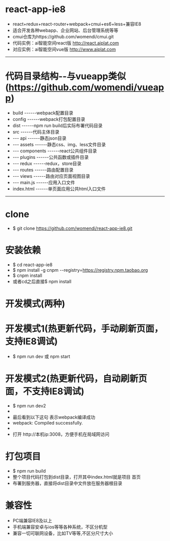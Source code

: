 # react-app-ie8
 - react+redux+react-router+webpack+cmui+es6+less+兼容IE8
 - 适合开发各种webapp、企业网站、后台管理系统等等
 - cmui仓库为https://github.com/womendi/cmui.git
 - 代码实例：ai智能空间react版  http://react.aiplat.com 
 - 对应实例：ai智能空间vue版  http://www.aiplat.com 

---

# 代码目录结构--与vueapp类似(https://github.com/womendi/vueapp)

 - build           ------webpack配置目录
 - config          ------webpack打包配置目录
 - dist            ------npm run build后实际布署代码目录
 - src             ------代码主体目录
 - --- api         ------静态json目录
 - --- assets      ------静态css、img、less文件目录
 - --- components  ------react公共组件目录
 - --- plugins     ------公共函数或插件目录
 - --- redux       ------redux，store目录
 - --- routes      ------路由配置目录
 - --- views       ------路由对应页面视图目录
 - --- main.js     ------应用入口文件
 - index.html      ------单页面应用公共html入口文件

---

# clone
 - $ git clone https://github.com/womendi/react-app-ie8.git

# 安装依赖
 - $ cd react-app-ie8
 - $ npm install -g cnpm --registry=https://registry.npm.taobao.org
 - $ cnpm install
 - 或者cd之后直接$  npm  install

# 开发模式(两种)

# 开发模式1(热更新代码，手动刷新页面，支持IE8调试)
 - $ npm run dev  或  npm start

# 开发模式2(热更新代码，自动刷新页面，不支持IE8调试)
 - $ npm run dev2
 - 
 - 最后看到以下这句 表示webpack编译成功
 - webpack: Compiled successfully.
 - 
 - 打开 http://本机ip:3008，方便手机在局域网访问

# 打包项目
 - $ npm run build
 - 整个项目代码打包到dist目录，打开其中index.html就是项目 首页
 - 布署到服务器，直接将dist目录中文件放在服务器根目录

# 兼容性
 - PC端兼容IE8及以上
 - 手机端兼容安卓与ios等等各种系统，不区分机型
 - 兼容一切可联网设备，比如TV等等,不区分尺寸大小